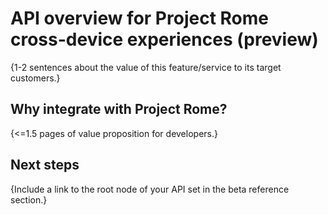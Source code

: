 # API overview for Project Rome cross-device experiences (preview)

{1-2 sentences about the value of this feature/service to its target customers.} 

## Why integrate with Project Rome?

{<=1.5 pages of value proposition for developers.}

## Next steps

{Include a link to the root node of your API set in the beta reference section.}